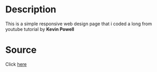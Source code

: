 # Description

This is a simple responsive web design page that i coded a long from youtube tutorial by **Kevin Powell**

# Source

Click [here](https://www.youtube.com/watch?v=bn-DQCifeQQ&t=87s)